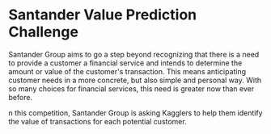 # Santander Value Prediction Challenge

Santander Group aims to go a step beyond recognizing that there is a need to provide a customer a financial service and intends to determine the amount or value of the customer's transaction. 
This means anticipating customer needs in a more concrete, but also simple and personal way. 
With so many choices for financial services, this need is greater now than ever before.

n this competition, Santander Group is asking Kagglers to help them identify the value of transactions for each potential customer. 
